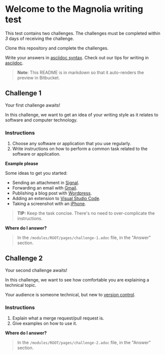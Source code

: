 # Welcome to the Magnolia writing test

This test contains two challenges. The challenges must be completed within *3* days of receiving the challenge.

Clone this repository and complete the challenges.

Write your answers in [asciidoc syntax](https://docs.asciidoctor.org/asciidoc/latest/#about-asciidoc). Check out our tips for writing in [asciidoc](https://docs.magnolia-cms.com/product-docs/6.2/contribute/writing-toolkit.html).

> **Note**: This README is in markdown so that it auto-renders the preview in Bitbucket. 


## Challenge 1

Your first challenge awaits! 

In this challenge, we want to get an idea of your writing style as it relates to software and computer technology.

### Instructions

1. Choose any software or application that you use regularly.
2. Write instructions on how to perform a common task related to the software or application.

**Example please**

Some ideas to get you started:

* Sending an attachment in [Signal](https://signal.org/).
* Forwarding an email with [Gmail](https://www.google.com/gmail/about/).
* Publishing a blog post with [Wordpress](https://wordpress.com/).
* Adding an extension to [Visual Studio Code](https://code.visualstudio.com/).
* Taking a screenshot with an [iPhone](https://www.apple.com/iphone/).

> **TIP:** Keep the task concise. There's no need to over-complicate the instructions.

**Where do I answer?**
> In the `/modules/ROOT/pages/challenge-1.adoc` file, in the "Answer" section.

## Challenge 2

Your second challenge awaits! 

In this challenge, we want to see how comfortable you are explaining a technical topic.

Your audience is someone technical, but new to [version control](https://en.wikipedia.org/wiki/Version_control).

### Instructions

1. Explain what a merge request/pull request is.
2. Give examples on how to use it.

**Where do I answer?**
> In the `/modules/ROOT/pages/challenge-2.adoc` file, in the "Answer" section.


